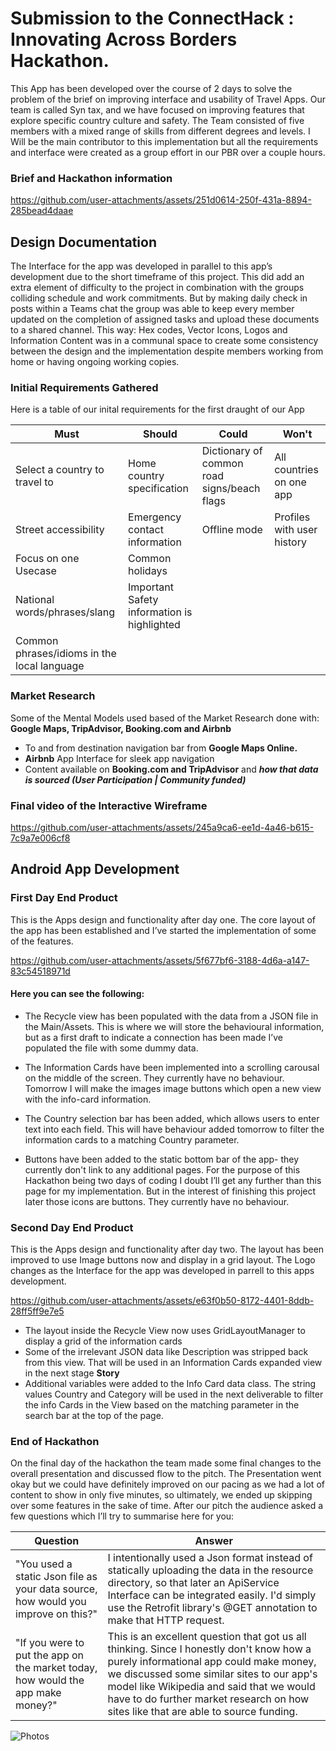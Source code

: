 
# Submission to the ConnectHack : Innovating Across Borders Hackathon.

This App has been developed over the course of 2 days to
solve the problem of the brief on improving interface and usability of Travel Apps.
Our team is called Syn tax, and we have focused on improving features that explore specific
country culture and safety. The Team consisted of five members with a mixed range of skills from
different degrees and levels. I Will be the main contributor to this implementation but
all the requirements and interface were created as a group effort in our PBR over a couple hours.

### Brief and Hackathon information 

https://github.com/user-attachments/assets/251d0614-250f-431a-8894-285bead4daae

## Design Documentation
The Interface for the app was developed in parallel to this app’s development due to the short timeframe of this project. This did add an extra element of difficulty to the project in combination with the groups colliding schedule and work commitments. But by making daily check in posts within a Teams chat the group was able to keep every member updated on the completion of assigned tasks and upload these documents to a shared channel. This way: Hex codes, Vector Icons, Logos and Information Content was in a communal space to create some consistency between the design and the implementation despite members working from home or having ongoing working copies.

### Initial Requirements Gathered
Here is a table of our inital requirements for the first draught of our App

| Must                                    | Should                          | Could                                      | Won't                      |
|-----------------------------------------|---------------------------------|--------------------------------------------|----------------------------|
| Select a country to travel to           | Home country specification      | Dictionary of common road signs/beach flags | All countries on one app   |
| Street accessibility                    | Emergency contact information   | Offline mode                               |  Profiles with user history |
| Focus on one Usecase                    | Common holidays                 |                                            |                            |
| National words/phrases/slang            | Important Safety information is highlighted |                                |                            |
| Common phrases/idioms in the local language |                             |                                            |                            |


### Market Research
Some of the Mental Models used based of the Market Research done with: **Google Maps, TripAdvisor, Booking.com and Airbnb**
- To and from destination navigation bar from **Google Maps Online.**
- **Airbnb** App Interface for sleek app navigation
- Content available on **Booking.com and TripAdvisor** and _**how that data is sourced (User Participation | Community funded)**_


### Final video of the Interactive Wireframe

https://github.com/user-attachments/assets/245a9ca6-ee1d-4a46-b615-7c9a7e006cf8


## Android App Development
### First Day End Product 
This is the Apps design and functionality after day one. The core layout of the app has been established
and I’ve started the implementation of some of the features.

https://github.com/user-attachments/assets/5f677bf6-3188-4d6a-a147-83c54518971d

#### Here you can see the following:
- The Recycle view has been populated with the data from a JSON file in the Main/Assets. This is where
we will store the behavioural information, but as a first draft to indicate a connection has been made 
I’ve populated the file with some dummy data.

- The Information Cards have been implemented into a scrolling carousal on the middle of the screen. They currently have
no behaviour. Tomorrow I will make the images image buttons which open a new view with the info-card information.

- The Country selection bar has been added, which allows users to enter text into each field. This will 
have behaviour added tomorrow to filter the information cards to a matching Country parameter.

- Buttons have been added to the static bottom bar of the app- they currently don't link to any additional
pages. For the purpose of this Hackathon being two days of coding I doubt I’ll get any further than this 
page for my implementation. But in the interest of finishing this project later those icons 
are buttons. They currently have no behaviour.

### Second Day End Product 
This is the Apps design and functionality after day two. The layout has been improved to use Image buttons now and display in a grid layout. 
The Logo changes as the Interface for the app was developed in parrell to this apps development.


https://github.com/user-attachments/assets/e63f0b50-8172-4401-8ddb-28ff5ff9e7e5

- The layout inside the Recycle View now uses GridLayoutManager to display a grid of the information cards
- Some of the irrelevant JSON data like Description was stripped back from this view. That will be used in an Information Cards expanded view in the next stage **Story**
- Additional variables were added to the Info Card data class. The string values Country and Category will be used in the next deliverable to filter the info Cards in the View based on the matching parameter in the search bar at the top of the page.

### End of Hackathon
On the final day of the hackathon the team made some final changes to the overall presentation and discussed flow to the pitch. The Presentation went okay but we could have definitely improved on our pacing as we had a lot of content to show in only five minutes, so ultimately, we ended up skipping over some features in the sake of time. After our pitch the audience asked a few questions which I’ll try to summarise here for you:

| **Question**                                                                 | **Answer**                                                                                                                                                                                                                                                                                                                                 |
|-----------------------------------------------------------------------------|-------------------------------------------------------------------------------------------------------------------------------------------------------------------------------------------------------------------------------------------------------------------------------------------------------------------------------------------|
| "You used a static Json file as your data source, how would you improve on this?" | I intentionally used a Json format instead of statically uploading the data in the resource directory, so that later an ApiService Interface can be integrated easily. I'd simply use the Retrofit library's @GET annotation to make that HTTP request.                                                                                     |
| "If you were to put the app on the market today, how would the app make money?"   | This is an excellent question that got us all thinking. Since I honestly don't know how a purely informational app could make money, we discussed some similar sites to our app's model like Wikipedia and said that we would have to do further market research on how sites like that are able to source funding. |

![Photos](https://github.com/user-attachments/assets/7793da7a-94aa-439b-b61e-e2edcd58e00e)


